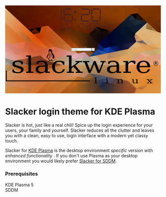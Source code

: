![Screenshot of the theme](preview.png "Preview")

# Slacker login theme for KDE Plasma

Slacker is hot, just like a real chili! Spice up the login experience for your users, your family and yourself. Slacker reduces all the clutter and leaves you with a clean, easy to use, login interface with a modern yet classy touch.

Slacker for [KDE Plasma](https://www.kde.org/plasma-desktop) is the desktop environment *specific* version with *enhanced functionality* . If you don't use Plasma as your desktop environment you would likely prefer [Slacker for SDDM](https://github.com/Drakeo/Slacker.git).


### Prerequisites

KDE Plasma 5  
SDDM
